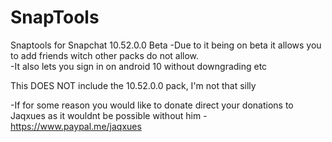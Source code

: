 # SnapTools
Snaptools for Snapchat 10.52.0.0 Beta
-Due to it being on beta it allows you to add friends witch other packs do not allow.  
-It also lets you sign in on android 10 without downgrading etc
 
 This DOES NOT include the 10.52.0.0 pack, I'm not that silly 


-If for some reason you would like to donate direct your donations to Jaqxues as it wouldnt be possible without him
-https://www.paypal.me/jaqxues
